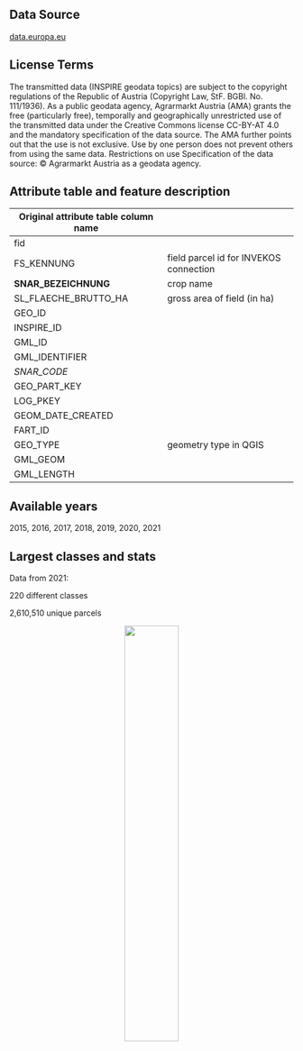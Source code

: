 ## Data Source
[data.europa.eu](https://data.europa.eu/data/datasets/ama_invekosreferenzensterreich2021?locale=en)
## License Terms
The transmitted data (INSPIRE geodata topics) are subject to 
the copyright regulations of the Republic of Austria 
(Copyright Law, StF. BGBl. No. 111/1936). As a public geodata 
agency, Agrarmarkt Austria (AMA) grants the free (particularly free), 
temporally and geographically unrestricted use of the transmitted data 
under the Creative Commons license CC-BY-AT 4.0 and the mandatory 
specification of the data source. The AMA further points out that the 
use is not exclusive. Use by one person does not prevent others from 
using the same data. Restrictions on use Specification of the data source: 
© Agrarmarkt Austria as a geodata agency.

## Attribute table and feature description
| Original attribute table column name |                                       |
| ------------------------------------ |---------------------------------------|
| fid                                  |            |
| FS_KENNUNG                           | field parcel id for INVEKOS connection |
| **SNAR_BEZEICHNUNG**                 | crop name                             |
| SL_FLAECHE_BRUTTO_HA                 | gross area of field (in ha)                                      |
| GEO_ID                               |                                       |
| INSPIRE_ID                           |                                       |
| GML_ID                               |                                       |
| GML_IDENTIFIER                       |                                       |
| _SNAR_CODE_                          |                                       |
| GEO_PART_KEY                         |                                       |
| LOG_PKEY                             |                                       |
| GEOM_DATE_CREATED                    |                                       |
| FART_ID                              |                                       |
| GEO_TYPE                             | geometry type in QGIS                 |
| GML_GEOM                             |                                       |
| GML_LENGTH                           |                                       |

## Available years
2015, 2016, 2017, 2018, 2019, 2020, 2021

## Largest classes and stats
Data from 2021:

220 different classes

2,610,510 unique parcels

<p align="center"><img width=43.5% src="https://user-images.githubusercontent.com/33942086/205453330-239c7f26-c33a-4e86-bc62-2e25b8efc1d1.png"></p>

